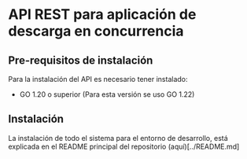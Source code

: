 # API REST para aplicación de descarga en concurrencia

## Pre-requisitos de instalación
Para la instalación del API es necesario tener instalado:

*   GO 1.20 o superior (Para esta versión se uso GO 1.22)

## Instalación

La instalación de todo el sistema para el entorno de desarrollo, está explicada en el README principal del repositorio (aquí)[../README.md]





        
